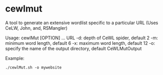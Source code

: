 # cewlmut
A tool to generate an extensive wordlist specific to a particular URL (Uses CeLW, John, and, RSMangler)

Usage:
	cewlMut [OPTION] ... URL
	-d: depth of CeWL spider, default 2
	-m: minimum word length, default 6
	-x: maximum word length, default 12
	-o: specify the name of the output directory, default CeWLMutOutput
	

Example:

<code>./cewlMut.sh -o mywebsite <URL></code>
	
